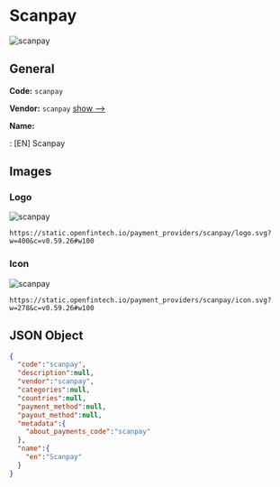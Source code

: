
# Scanpay 
![scanpay](https://static.openfintech.io/payment_providers/scanpay/logo.svg?w=400&c=v0.59.26#w100)  

## General 
 
**Code:** `scanpay` 
 
**Vendor:** `scanpay` [show -->](/vendors/scanpay/) 
 
**Name:** 
 
:	[EN] Scanpay 
 

## Images 

### Logo 
 
![scanpay](https://static.openfintech.io/payment_providers/scanpay/logo.svg?w=400&c=v0.59.26#w100)  

```
https://static.openfintech.io/payment_providers/scanpay/logo.svg?w=400&c=v0.59.26#w100
```  

### Icon 
 
![scanpay](https://static.openfintech.io/payment_providers/scanpay/icon.svg?w=278&c=v0.59.26#w100)  

```
https://static.openfintech.io/payment_providers/scanpay/icon.svg?w=278&c=v0.59.26#w100
```  

## JSON Object 

```json
{
  "code":"scanpay",
  "description":null,
  "vendor":"scanpay",
  "categories":null,
  "countries":null,
  "payment_method":null,
  "payout_method":null,
  "metadata":{
    "about_payments_code":"scanpay"
  },
  "name":{
    "en":"Scanpay"
  }
}
```  
